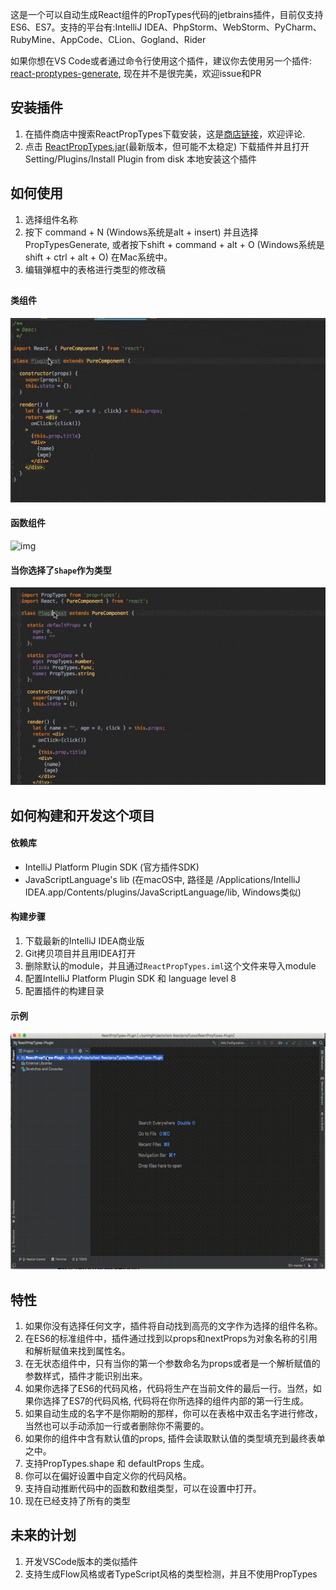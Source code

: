 这是一个可以自动生成React组件的PropTypes代码的jetbrains插件，目前仅支持ES6、ES7。支持的平台有:IntelliJ IDEA、PhpStorm、WebStorm、PyCharm、RubyMine、AppCode、CLion、Gogland、Rider

如果你想在VS Code或者通过命令行使用这个插件，建议你去使用另一个插件: [react-proptypes-generate](https://github.com/dpzxsm/react-proptypes-generate), 现在并不是很完美，欢迎issue和PR

## 安装插件
1. 在插件商店中搜索ReactPropTypes下载安装，这是<a href= https://plugins.jetbrains.com/plugin/10155-reactproptypes>商店链接</a>，欢迎评论.
2. 点击 <a href=https://raw.githubusercontent.com/dpzxsm/ReactPropTypes-Plugin-Intellij/master/ReactPropTypes.jar>ReactPropTypes.jar</a>(最新版本，但可能不太稳定) 下载插件并且打开Setting/Plugins/Install Plugin from disk 本地安装这个插件
   
## 如何使用
1. 选择组件名称
2. 按下 command + N (Windows系统是alt + insert) 并且选择PropTypesGenerate, 或者按下shift + command + alt + O (Windows系统是shift + ctrl + alt + O) 在Mac系统中。
3. 编辑弹框中的表格进行类型的修改稿

## 
#### 类组件
![img](./ScreenShots/ScreenShot1.gif)
#### 函数组件
![img](./ScreenShots/ScreenShot2.gif)
#### 当你选择了`Shape`作为类型
![img](./ScreenShots/ScreenShot3.gif)

## 如何构建和开发这个项目

#### 依赖库
* IntelliJ Platform Plugin SDK (官方插件SDK)
* JavaScriptLanguage's lib (在macOS中, 路径是 /Applications/IntelliJ IDEA.app/Contents/plugins/JavaScriptLanguage/lib, Windows类似)

#### 构建步骤
1. 下载最新的IntelliJ IDEA商业版
2. Git拷贝项目并且用IDEA打开
3. 删除默认的module，并且通过`ReactPropTypes.iml`这个文件来导入module
4. 配置IntelliJ Platform Plugin SDK 和 language level 8
5. 配置插件的构建目录

#### 示例
![img](./ScreenShots/ScreenShot4.gif)

## 特性
1. 如果你没有选择任何文字，插件将自动找到高亮的文字作为选择的组件名称。
1. 在ES6的标准组件中，插件通过找到以props和nextProps为对象名称的引用和解析赋值来找到属性名。
2. 在无状态组件中，只有当你的第一个参数命名为props或者是一个解析赋值的参数样式，插件才能识别出来。
3. 如果你选择了ES6的代码风格，代码将生产在当前文件的最后一行。当然，如果你选择了ES7的代码风格, 代码将在你所选择的组件内部的第一行生成。
4. 如果自动生成的名字不是你期盼的那样，你可以在表格中双击名字进行修改，当然也可以手动添加一行或者删除你不需要的。
5. 如果你的组件中含有默认值的props, 插件会读取默认值的类型填充到最终表单之中。
6. 支持PropTypes.shape 和 defaultProps 生成。
7. 你可以在偏好设置中自定义你的代码风格。
8. 支持自动推断代码中的函数和数组类型，可以在设置中打开。
9. 现在已经支持了所有的类型

## 未来的计划
1. 开发VSCode版本的类似插件
2. 支持生成Flow风格或者TypeScript风格的类型检测，并且不使用PropTypes